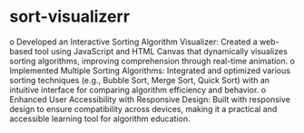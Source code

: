 # sort-visualizerr


o	Developed an Interactive Sorting Algorithm Visualizer: Created a web-based tool using JavaScript and HTML Canvas that dynamically visualizes sorting algorithms, improving comprehension through real-time animation.
o	Implemented Multiple Sorting Algorithms: Integrated and optimized various sorting techniques (e.g., Bubble Sort, Merge Sort, Quick Sort) with an intuitive interface for comparing algorithm efficiency and behavior.
o	Enhanced User Accessibility with Responsive Design: Built with responsive design to ensure compatibility across devices, making it a practical and accessible learning tool for algorithm education.
